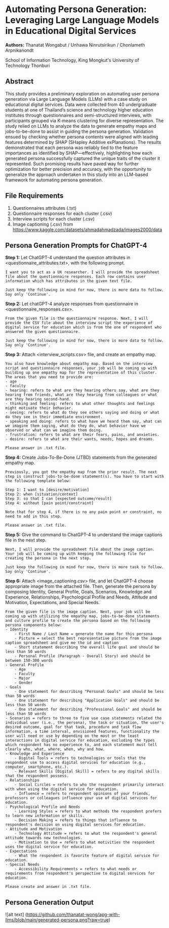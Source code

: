# Automating Persona Generation: Leveraging Large Language Models in Educational Digital Services
**Authors:**  Thanatat Wongabut / Unhawa Ninrutsirikun / Chonlameth Arpnikanondt

School of Information Technology, King Mongkut's University of Technology Thonburi

## Abstract
This study provides a preliminary exploration on automating user persona generation via Large Language Models (LLMs) with a case study on educational digital services. Data were collected from 40 undergraduate students at one of Thailand’s science and technology higher education institutes through questionnaires and semi-structured interviews, with participants grouped via K-means clustering for diverse representation. The study relied on LLMs to analyze the data to generate empathy maps and jobs-to-be-done to assist in guiding the persona generation. Validation ensued by checking whether persona contents were aligned with leading features determined by SHAP (SHapley Additive exPlanations). The results demonstrated that each persona was reliably tied to the feature importances as identified by SHAP—effectively, highlighting how each generated persona successfully captured the unique traits of the cluster it represented. Such promising results have paved way for further optimization for better precision and accuracy, with the opportunity to generalize the approach undertaken in this study into an LLM-based framework for automating persona generation.

## File Requirements
1. Questionnaires attributes (.txt)
2. Questionnaire responses for each cluster (.csv)
3. Interview scripts for each cluster (.csv)
4. Image captioning (.csv) from https://www.kaggle.com/datasets/ahmadahmadzada/images2000/data

## Persona Generation Prompts for ChatGPT-4

**Step 1:** Let ChatGPT-4 understand the question attributes in <questionnaire_attributes.txt>, with the following prompt. 

```
I want you to act as a UX researcher. I will provide the spreadsheet file about the questionnaire responses. Each row contains user information which has attributes in the given text file.

Just keep the following in mind for now, there is more data to follow. Say only 'Continue'.
```

**Step 2:** Let chatGPT-4 analyze responses from questionnaire in <questionnaire_responses.csv>.
```
From the given file is the questionnaire response. Next, I will provide the CSV file about the interview script the experience of digital service for education which is from the one of respondent who answered the given questionnaire. 

Just keep the following in mind for now, there is more data to follow. Say only 'Continue'.
```

**Step 3:** Attach <interview_scripts.csv> file, and create an empathy map.
```
You also have knowledge about empathy map. Based on the interview script and questionnaire responses, your job will be coming up with building up one empathy map for the representative of this cluster. The areas that you need to provide are:
- age 
- faculty 
- hearing: refers to what are they hearing others say, what are they hearing from friends, what are they hearing from colleagues or what are they hearing second-hand. 
- thinking and feeling: refers to what other thoughts and feelings might motivate their behavior. 
- seeing: refers to what do they see others saying and doing or what do they see in their immediate environment. 
- speaking and doing: refers to what have we heard them say, what can we imagine them saying, what do they do, what behavior have we observed or what can we imagine them doing. 
- frustration: refers to what are their fears, pains, and anxieties.
- desire: refers to what are their wants, needs, hopes and dreams.

Please answer in .txt file.
```

**Step 4:** Create Jobs-To-Be-Done (JTBD) statements from the generated empathy map.
```
Previously, you got the empathy map from the prior result. The next step is construct jobs-to-be-done statement(s). You have to start with the following template below:

Step 1: I want to [desire/motivation]
Step 2: when [situation/context]
Step 3: so that I can [expected outcome/result]
Step 4: without [pain point/constraint]

Note that for step 4, if there is no any pain point or constraint, no need to add in this step.

Please answer in .txt file.
```
**Step 5:** Give the command to ChatGPT-4 to understand the image captions file in the next step.
```
Next, I will provide the spreadsheet file about the image caption. Your job will be coming up with keeping the following file for creating the persona in the next step.

Just keep the following in mind for now, there is more task to follow. Say only 'Continue'.
```

**Step 6:** Attach <image_captioning.csv> file, and let ChatGPT-4 choose appropriate image from the attached file. Then, generate the persona by composing Identity, General Profile, Goals, Scenarios, Knowledge and Experience, Relationships, Psychological Profile and Needs, Attitude and Motivation, Expectations, and Special Needs.
```
From the given file is the image caption. Next, your job will be coming up with utilizing the empathy map, jobs-to-be-done statements and culture profile to create the persona based on the following persona components below:
- Identity
	- First Name / Last Name = generate the name for this persona
	- Picture = select the best representative picture from the image caption spreadsheet and give me the id and caption
	- Short statement describing the overall life goal and should be less than 50 words
	- Personal Profile (Paragraph - Overall Story) and should be between 150-300 words
- General Profile
	- Age
	- Faculty
	- Major
	- Gender
- Goals
	- One statement for describing "Personal Goals" and should be less than 50 words
	- One statement for describing "Application Goals" and should be less than 50 words
	- One statement for describing "Professional Goals" and should be less than 50 words
- Scenarios = refers to three to five use case statements related the individual user (i.e., the persona), the task or situation, the user's desired outcome, goal for that task, procedure and task flow information, a time interval, envisioned features, functionality the user will need or use by depending on the most or the least interactions in digital service for education, excluding the types which respondent has no experience to, and each statement must tell clearly who, what, where, when, why and how.
- Knowledge and Experience
	- Digital Tools = refers to technologies or tools that the respondent use to access digital services for education (e.g., computer, smartphone, etc.).
	- Relevant Skills [Digital Skill] = refers to any digital skills that the respondent possess.
- Relationships
	- Social Circles = refers to who the respondent primarily interact with when using the digital service for education.
	- Influence = refers to respondent opinions of your friends, professors or colleagues influence your use of digital services for education.
- Psychological Profile and Needs
	- Learning Styles = refers to what methods the respondent prefers to learn new information or skills.
	- Decision Making = refers to things that influence to respondent's decision on using digital services for education. 
- Attitude and Motivation
	- Technology Attitude = refers to what the respondent's general attitude towards new technologies. 
	- Motivation to Use = refers to what motivities the respondent uses the digital service for education.
- Expectations
	- What the respondent is favorite feature of digital service for education.
- Special Needs
	- Accessibility Requirements = refers to what needs or requirements from respondent's perspective to digital services for education.

Please create and answer in .txt file.
```
## Persona Generation Output
![alt text] (https://github.com/thanatat-wong/apg-with-llms/blob/main/generated-persona.png?raw=true)
